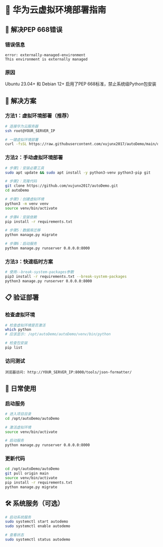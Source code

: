 # 🚀 华为云虚拟环境部署指南

## 🚨 解决PEP 668错误

### 错误信息
```
error: externally-managed-environment
This environment is externally managed
```

### 原因
Ubuntu 23.04+ 和 Debian 12+ 启用了PEP 668标准，禁止系统级Python包安装

## 🎯 解决方案

### 方法1：虚拟环境部署（推荐）
```bash
# 连接华为云服务器
ssh root@YOUR_SERVER_IP

# 一键虚拟环境部署
curl -fsSL https://raw.githubusercontent.com/xujunx2017/autoDemo/main/deploy_venv.sh | bash
```

### 方法2：手动虚拟环境部署
```bash
# 步骤1：安装必要工具
sudo apt update && sudo apt install -y python3-venv python3-pip git

# 步骤2：克隆代码
git clone https://github.com/xujunx2017/autoDemo.git
cd autoDemo

# 步骤3：创建虚拟环境
python3 -m venv venv
source venv/bin/activate

# 步骤4：安装依赖
pip install -r requirements.txt

# 步骤5：数据库迁移
python manage.py migrate

# 步骤6：启动服务
python manage.py runserver 0.0.0.0:8000
```

### 方法3：快速临时方案
```bash
# 使用--break-system-packages参数
pip3 install -r requirements.txt --break-system-packages
python3 manage.py runserver 0.0.0.0:8000
```

## 📋 验证部署

### 检查虚拟环境
```bash
# 检查虚拟环境是否激活
which python
# 应该显示: /opt/autoDemo/autoDemo/venv/bin/python

# 检查包安装
pip list
```

### 访问测试
```
浏览器访问: http://YOUR_SERVER_IP:8000/tools/json-formatter/
```

## 🔄 日常使用

### 启动服务
```bash
# 进入项目目录
cd /opt/autoDemo/autoDemo

# 激活虚拟环境
source venv/bin/activate

# 启动服务
python manage.py runserver 0.0.0.0:8000
```

### 更新代码
```bash
cd /opt/autoDemo/autoDemo
git pull origin main
source venv/bin/activate
pip install -r requirements.txt
python manage.py migrate
```

## 🛠️ 系统服务（可选）
```bash
# 启动系统服务
sudo systemctl start autodemo
sudo systemctl enable autodemo

# 查看状态
sudo systemctl status autodemo
```